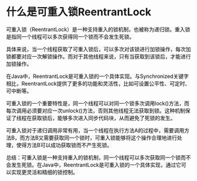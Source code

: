 # 什么是可重入锁ReentrantLock

<font style="color:rgb(0, 0, 0);background-color:rgb(248, 248, 248);">可重入锁（ReentrantLock）是一种支持重入的锁机制，也被称为递归锁。重入锁是指同一个线程可以多次获得同一个锁而不会发生死锁。</font>

<font style="color:rgb(0, 0, 0);background-color:rgb(248, 248, 248);">具体来说，当一个线程获取了可重入锁后，可以多次对该锁进行加锁操作，每次加锁都要对应一次解锁操作。而对于其他线程来说，只有当获取到该锁后，才能进行加锁操作。</font>

<font style="color:rgb(0, 0, 0);background-color:rgb(248, 248, 248);">在Java中，ReentrantLock是可重入锁的一个具体实现。与Synchronized关键字相比，ReentrantLock提供了更多的功能和灵活性，比如可设置公平性、可定时、可中断等。</font>

<font style="color:rgb(0, 0, 0);background-color:rgb(248, 248, 248);">可重入锁的一个重要特性是，同一个线程可以对同一个锁多次调用lock()方法，而每次调用必须要对应一次unlock()方法，否则其他线程无法获取到锁。这种机制保证了线程在获取锁后，能够多次进入同步代码块，从而避免了死锁的发生。</font>

<font style="color:rgb(0, 0, 0);background-color:rgb(248, 248, 248);">可重入锁对于递归调用非常有用，当一个线程在执行方法A的过程中，需要调用方法B，而方法B又需要获取同一个锁时，可重入锁能够将这个操作合理地进行处理，使得方法B可以成功获取锁而不产生死锁。</font>

<font style="color:rgb(0, 0, 0);background-color:rgb(248, 248, 248);">总结：可重入锁是一种支持重入的锁机制，同一个线程可以多次获取同一个锁而不会发生死锁。在Java中，ReentrantLock是可重入锁的一个具体实现，通过它可以实现更灵活和精细的锁控制。</font>


